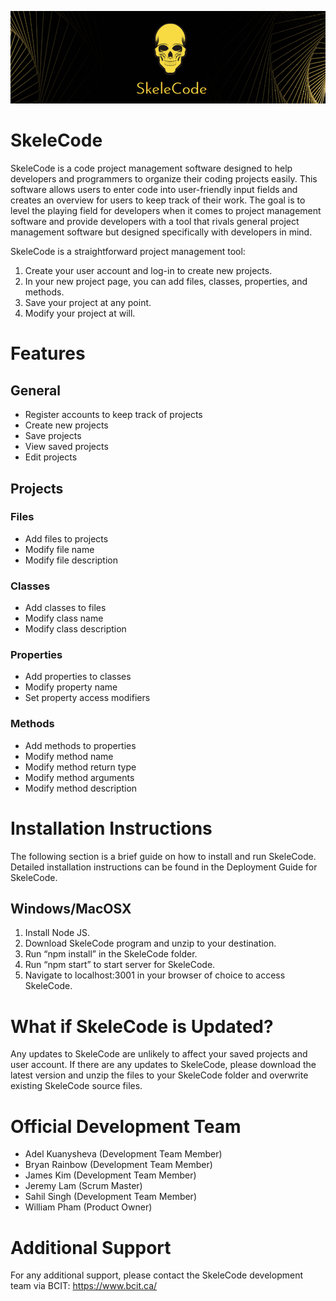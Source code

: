 ![SkeleCode](skelecode.png)
# SkeleCode
SkeleCode is a code project management software designed to help developers and programmers to organize their coding projects easily. This software allows users to enter code into user-friendly input fields and creates an overview for users to keep track of their work. The goal is to level the playing field for developers when it comes to project management software and provide developers with a tool that rivals general project management software but designed specifically with developers in mind.

SkeleCode is a straightforward project management tool: 
1.	Create your user account and log-in to create new projects. 
2.	In your new project page, you can add files, classes, properties, and methods. 
3.	Save your project at any point.
4.	Modify your project at will.

# Features
## General
-	Register accounts to keep track of projects
-	Create new projects
-	Save projects
-	View saved projects
-	Edit projects
## Projects
### Files
-	Add files to projects
-	Modify file name
-	Modify file description
### Classes
-	Add classes to files
-	Modify class name
-	Modify class description
### Properties
-	Add properties to classes
-	Modify property name
-	Set property access modifiers
### Methods
-	Add methods to properties
-	Modify method name
-	Modify method return type
-	Modify method arguments
-	Modify method description

# Installation Instructions
The following section is a brief guide on how to install and run SkeleCode. Detailed installation instructions can be found in the Deployment Guide for SkeleCode. 

## Windows/MacOSX
1.	Install Node JS.
2.	Download SkeleCode program and unzip to your destination.
3.	Run “npm install” in the SkeleCode folder.
4.	Run “npm start” to start server for SkeleCode.
5.	Navigate to localhost:3001 in your browser of choice to access SkeleCode.

# What if SkeleCode is Updated?
Any updates to SkeleCode are unlikely to affect your saved projects and user account. If there are any updates to SkeleCode, please download the latest version and unzip the files to your SkeleCode folder and overwrite existing SkeleCode source files.

# Official Development Team
-	Adel Kuanysheva (Development Team Member)
-	Bryan Rainbow (Development Team Member)
-	James Kim (Development Team Member)
-	Jeremy Lam (Scrum Master)
-	Sahil Singh (Development Team Member)
-	William Pham (Product Owner)

# Additional Support
For any additional support, please contact the SkeleCode development team via BCIT: https://www.bcit.ca/ 
